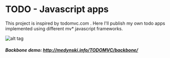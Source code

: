 # TODO - Javascript apps

This project is inspired by todomvc.com . Here I'll publish my own todo apps implemented using different mv* javascript frameworks.

![alt tag](http://medynski.info/todo.png)

##### Backbone demo: http://medynski.info/TODOMVC/backbone/
